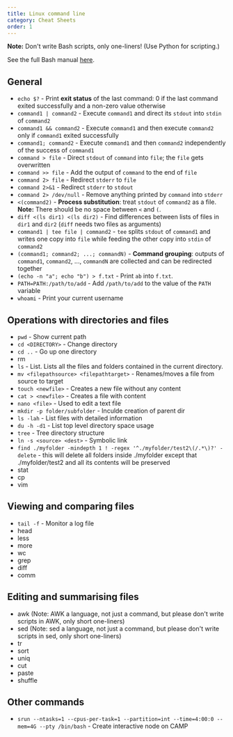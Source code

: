 ```yaml
---
title: Linux command line
category: Cheat Sheets
order: 1
---
```


**Note:** Don't write Bash scripts, only one-liners! (Use Python for scripting.)

See the full Bash manual [here](https://www.gnu.org/software/bash/manual/bash.html).

## General
- `echo $?` - Print **exit status** of the last command: 0 if the last command exited successfully and a non-zero value otherwise 
- `command1 | command2` - Execute `command1` and direct its `stdout` into `stdin` of `command2`
- `command1 && command2` - Execute `command1` and then execute `command2` only if `command1` exited successfully
- `command1; command2` - Execute `command1` and then `command2` independently of the success of `command1`
- `command > file` - Direct `stdout` of `command` into `file`; the `file` gets overwritten
- `command >> file` - Add the output of `command` to the end of `file`
- `command 2> file` - Redirect `stderr` to `file`
- `command 2>&1` - Redirect `stderr` to `stdout`
- `command 2> /dev/null` - Remove anything printed by `command` into `stderr`
- `<(command2)` - **Process substitution**: treat `stdout` of `command2` as a file. **Note:** There should be no space between `<` and `(`. 
- `diff <(ls dir1) <(ls dir2)` - Find differences between lists of files in `dir1` and `dir2` (`diff` needs two files as arguments)
- `command1 | tee file | command2` - `tee` splits `stdout` of `command1` and writes one copy into `file` while feeding the other copy into `stdin` of `command2`
- `(command1; command2; ...; commandN)` - **Command grouping**: outputs of `command1`, `command2`, ..., `commandN` are collected and can be redirected together
- `(echo -n "a"; echo "b") > f.txt` - Print `ab` into `f.txt`.
- `PATH=PATH:/path/to/add` - Add `/path/to/add` to the value of the `PATH` variable
- `whoami` - Print your current username

## Operations with directories and files
- `pwd` - Show current path
- `cd <DIRECTORY>` - Change directory
- `cd ..` - Go up one directory
- rm
- `ls` - List. Lists all the files and folders contained in the current directory.
- `mv <filepathsource> <filepathtarget>` - Renames/moves a file from source to target
- `touch <newfile>` - Creates a new file without any content
- `cat > <newfile>` - Creates a file with content
- `nano <file>` - Used to edit a text file
- `mkdir -p folder/subfolder` - Inculde creation of parent dir
- `ls -lah` - List files with detailed information
- `du -h -d1` - List top level directory space usage
- `tree` - Tree directory structure
- `ln -s <source> <dest>` - Symbolic link
- `find ./myfolder -mindepth 1 ! -regex '^./myfolder/test2\(/.*\)?' -delete` - this will delete all folders inside ./myfolder except that ./myfolder/test2 and all its contents will be preserved
- stat
- cp
- vim

## Viewing and comparing files
- `tail -f` - Monitor a log file
- head
- less
- more
- wc
- grep
- diff
- comm

## Editing and summarising files
- awk (Note: AWK a language, not just a command, but please don't write scripts in AWK, only short one-liners)
- sed (Note: sed a language, not just a command, but please don't write scripts in sed, only short one-liners)
- tr
- sort
- uniq
- cut
- paste
- shuffle

## Other commands
- `srun --ntasks=1 --cpus-per-task=1 --partition=int --time=4:00:0 --mem=4G --pty /bin/bash` - Create interactive node on CAMP

